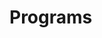 # Programs

















































































































































































































































